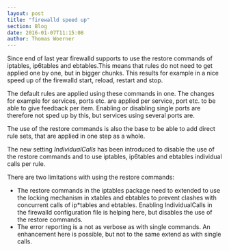 ```yaml
---
layout: post
title: "firewalld speed up"
section: Blog
date: 2016-01-07T11:15:08
author: Thomas Woerner
---
```


Since end of last year firewalld supports to use the restore commands of iptables, ip6tables and ebtables.This means that rules do not need to get applied one by one, but in bigger chunks. This results for example in a nice speed up of the firewalld start, reload, restart and stop.

The default rules are applied using these commands in one. The changes for example for services, ports etc. are applied per service, port etc. to be able to give feedback per item. Enabling or disabling single ports are therefore not sped up by this, but services using several ports are.

The use of the restore commands is also the base to be able to add direct rule sets, that are applied in one step as a whole.

The new setting <em>IndividualCalls</em> has been introduced to disable the use of the restore commands and to use iptables, ip6tables and ebtables individual calls per rule.

There are two limitations with using the restore commands:
<ul>
	<li>The restore commands in the iptables package need to extended to use the locking mechanism in xtables and ebtables to prevent clashes with concurrent calls of ip*tables and ebtables. Enabling IndividualCalls in the firewalld configuration file is helping here, but disables the use of the restore commands.</li>
	<li>The error reporting is a not as verbose as with single commands. An enhancement here is possible, but not to the same extend as with single calls.</li>
</ul>
